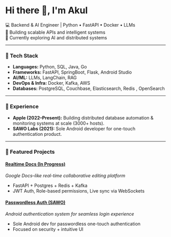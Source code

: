 # Hi there 👋, I'm Akul  

💻 Backend & AI Engineer | Python • FastAPI • Docker • LLMs  
🚀 Building scalable APIs and intelligent systems  
🌱 Currently exploring AI and distributed systems  

---

### 🔧 Tech Stack  
- **Languages:** Python, SQL, Java, Go  
- **Frameworks:** FastAPI, SpringBoot, Flask, Android Studio
- **AI/ML:** LLMs, LangChain, RAG
- **DevOps & Infra:** Docker, Kafka, AWS
- **Databases:** PostgreSQL, Couchbase, Elasticsearch, Redis , OpenSearch

---

### 💼 Experience  
- **Apple (2022–Present):** Building distributed database automation & monitoring systems at scale (3000+ hosts).  
- **SAWO Labs (2021):** Sole Android developer for one-touch authentication product.  

---

### 📌 Featured Projects  

#### [Realtime Docs (In Progress)](https://github.com/akuadvi/realtime-docs)
*Google Docs–like real-time collaborative editing platform*  
- FastAPI + Postgres + Redis + Kafka  
- JWT Auth, Role-based permissions, Live sync via WebSockets  

#### [Passwordless Auth (SAWO)](https://github.com/sawolabs/Android-SDK)
*Android authentication system for seamless login experience*  
- Sole Android dev for passwordless one-touch authentication  
- Focused on security + intuitive UI  
